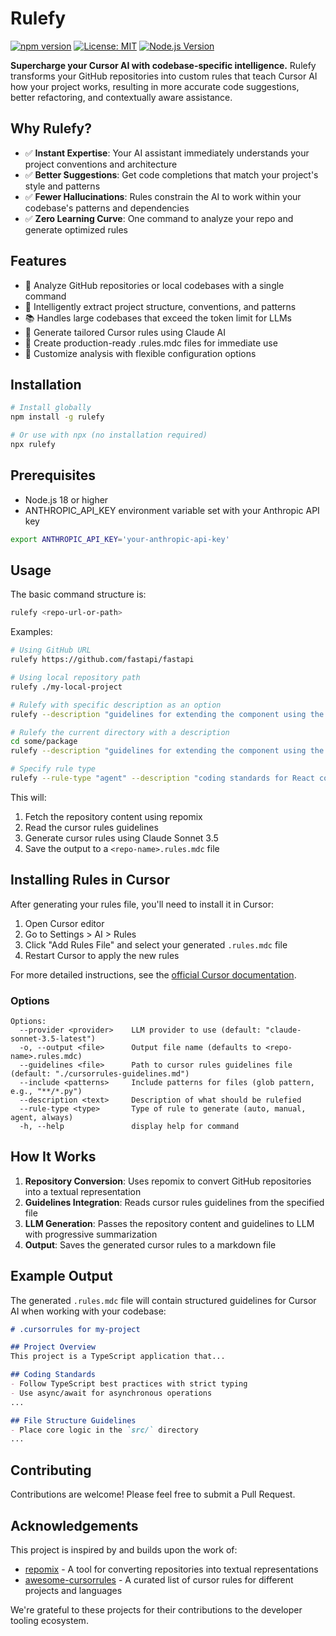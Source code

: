 # Rulefy

[![npm version](https://img.shields.io/npm/v/rulefy.svg)](https://www.npmjs.com/package/rulefy)
[![License: MIT](https://img.shields.io/badge/License-MIT-blue.svg)](https://opensource.org/licenses/MIT)
[![Node.js Version](https://img.shields.io/node/v/rulefy.svg)](https://nodejs.org/)

**Supercharge your Cursor AI with codebase-specific intelligence.** Rulefy transforms your GitHub repositories into custom rules that teach Cursor AI how your project works, resulting in more accurate code suggestions, better refactoring, and contextually aware assistance.

## Why Rulefy?

- ✅ **Instant Expertise**: Your AI assistant immediately understands your project conventions and architecture
- ✅ **Better Suggestions**: Get code completions that match your project's style and patterns
- ✅ **Fewer Hallucinations**: Rules constrain the AI to work within your codebase's patterns and dependencies
- ✅ **Zero Learning Curve**: One command to analyze your repo and generate optimized rules


## Features

- 🚀 Analyze GitHub repositories or local codebases with a single command
- 🧩 Intelligently extract project structure, conventions, and patterns
- 📚 Handles large codebases that exceed the token limit for LLMs
- 🤖 Generate tailored Cursor rules using Claude AI
- 📝 Create production-ready .rules.mdc files for immediate use
- 🔧 Customize analysis with flexible configuration options

## Installation

```bash
# Install globally
npm install -g rulefy

# Or use with npx (no installation required)
npx rulefy
```

## Prerequisites

- Node.js 18 or higher
- ANTHROPIC_API_KEY environment variable set with your Anthropic API key

```bash
export ANTHROPIC_API_KEY='your-anthropic-api-key'
```

## Usage

The basic command structure is:

```bash
rulefy <repo-url-or-path>
```

Examples:

```bash
# Using GitHub URL
rulefy https://github.com/fastapi/fastapi

# Using local repository path
rulefy ./my-local-project

# Rulefy with specific description as an option
rulefy --description "guidelines for extending the component using the base interface"

# Rulefy the current directory with a description
cd some/package
rulefy --description "guidelines for extending the component using the base interface"

# Specify rule type
rulefy --rule-type "agent" --description "coding standards for React components"
```

This will:
1. Fetch the repository content using repomix
2. Read the cursor rules guidelines
3. Generate cursor rules using Claude Sonnet 3.5
4. Save the output to a `<repo-name>.rules.mdc` file


## Installing Rules in Cursor

After generating your rules file, you'll need to install it in Cursor:

1. Open Cursor editor
2. Go to Settings > AI > Rules
3. Click "Add Rules File" and select your generated `.rules.mdc` file
4. Restart Cursor to apply the new rules

For more detailed instructions, see the [official Cursor documentation](https://docs.cursor.com/context/rules-for-ai).

### Options

```
Options:
  --provider <provider>    LLM provider to use (default: "claude-sonnet-3.5-latest")
  -o, --output <file>      Output file name (defaults to <repo-name>.rules.mdc)
  --guidelines <file>      Path to cursor rules guidelines file (default: "./cursorrules-guidelines.md")
  --include <patterns>     Include patterns for files (glob pattern, e.g., "**/*.py")
  --description <text>     Description of what should be rulefied
  --rule-type <type>       Type of rule to generate (auto, manual, agent, always)
  -h, --help               display help for command
```

## How It Works

1. **Repository Conversion**: Uses repomix to convert GitHub repositories into a textual representation
2. **Guidelines Integration**: Reads cursor rules guidelines from the specified file
3. **LLM Generation**: Passes the repository content and guidelines to LLM with progressive summarization
4. **Output**: Saves the generated cursor rules to a markdown file

## Example Output

The generated `.rules.mdc` file will contain structured guidelines for Cursor AI when working with your codebase:

```markdown
# .cursorrules for my-project

## Project Overview
This project is a TypeScript application that...

## Coding Standards
- Follow TypeScript best practices with strict typing
- Use async/await for asynchronous operations
...

## File Structure Guidelines
- Place core logic in the `src/` directory
...
```

## Contributing

Contributions are welcome! Please feel free to submit a Pull Request.


## Acknowledgements

This project is inspired by and builds upon the work of:

- [repomix](https://github.com/yamadashy/repomix) - A tool for converting repositories into textual representations
- [awesome-cursorrules](https://github.com/PatrickJS/awesome-cursorrules) - A curated list of cursor rules for different projects and languages

We're grateful to these projects for their contributions to the developer tooling ecosystem.

